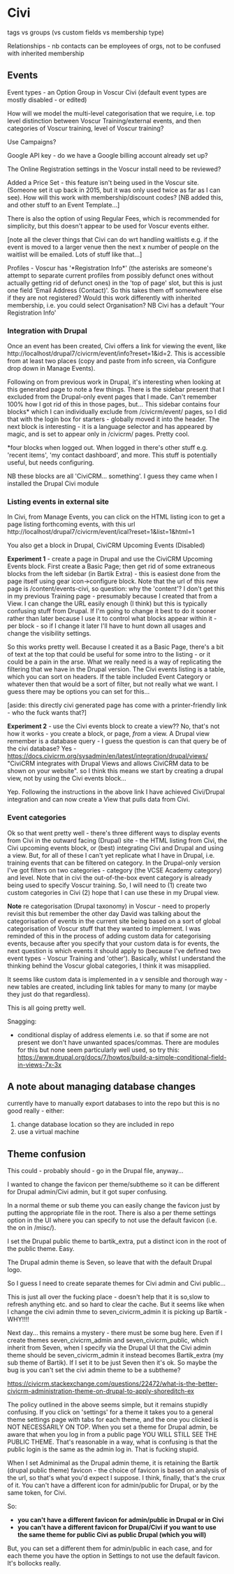 # Civi

tags vs groups (vs custom fields vs membership type)

Relationships - nb contacts can be employees of orgs, not to be confused with inherited membership

## Events

Event types - an Option Group in Voscur Civi (default event types are mostly disabled - or edited)

How will we model the multi-level categorisation that we require, i.e. top level distinction between Voscur Training/external events, and then categories of Voscur training, level of Voscur training?

Use Campaigns?

Google API key - do we have a Google billing account already set up?

The Online Registration settings in the Voscur install need to be reviewed?

Added a Price Set - this feature isn't being used in the Voscur site. (Someone set it up back in 2015, but it was only used twice as far as I can see). How will this work with membership/discount codes? [NB added this, and other stuff to an Event Template...]

There is also the option of using Regular Fees, which is recommended for simplicity, but this doesn't appear to be used for Voscur events either.

[note all the clever things that Civi can do wrt handling waitlists e.g. if the event is moved to a larger venue then the next x number of people on the waitlist will be emailed. Lots of stuff like that...]

Profiles - Voscur has '\*Registration Info\*' (the asterisks are someone's attempt to separate current profiles from possibly defunct ones without actually getting rid of defunct ones) in the 'top of page' slot, but this is just one field 'Email Address (Contact)'. So this takes them off somewhere else if they are not registered? Would this work differently with inherited membership, i.e. you could select Organisation? NB Civi has a default 'Your Registration Info'

### Integration with Drupal

Once an event has been created, Civi offers a link for viewing the event, like http://localhost/drupal7/civicrm/event/info?reset=1&id=2. This is accessible from at least two places (copy and paste from info screen, via Configure drop down in Manage Events). 

Following on from previous work in Drupal, it's interesting when looking at this generated page to note a few things. There is the sidebar present that I excluded from the Drupal-only event pages that I made. Can't remember 100% how I got rid of this in those pages, but... This sidebar contains four blocks* which I can individually exclude from /civicrm/event/ pages, so I did that with the login box for starters - globally moved it into the header. The next block is interesting - it is a language selector and has appeared by magic, and is set to appear only in /civicrm/ pages. Pretty cool.

*four blocks when logged out. When logged in there's other stuff e.g. 'recent items', 'my contact dashboard', and more. This stuff is potentially useful, but needs configuring. 

NB these blocks are all 'CiviCRM... something'. I guess they came when I installed the Drupal Civi module

### Listing events in external site

In Civi, from Manage Events, you can click on the HTML listing icon to get a page listing forthcoming events, with this url http://localhost/drupal7/civicrm/event/ical?reset=1&list=1&html=1

You also get a block in Drupal, CiviCRM Upcoming Events (Disabled)

**Experiment 1** - create a page in Drupal and use the CiviCRM Upcoming Events block. First create a Basic Page; then get rid of some extraneous blocks from the left sidebar (in Bartik Extra) - this is easiest done from the page itself using gear icon->configure block. Note that the url of this new page is /content/events-civi, so question: why the 'content'? I don't get this in my previous Training page - presumably because I created that from a View. I can change the URL easily enough (I think) but this is typically confusing stuff from Drupal. If I'm going to change it best to do it sooner rather than later because I use it to control what blocks appear within it - per block - so if I change it later I'll have to hunt down all usages and change the visibility settings.

 So this works pretty well. Because I created it as a Basic Page, there's a bit of text at the top that could be useful for some intro to the listing - or it could be a pain in the arse. What we really need is a way of replicating the filtering that we have in the Drupal version. The Civi events listing is a table, which you can sort on headers. If the table included Event Category or whatever then that would be a sort of filter, but not really what we want. I guess there may be options you can set for this...

[aside: this directly civi generated page has come with a printer-friendly link - who the fuck wants that?]

**Experiment 2** - use the Civi events block to create a view?? No, that's not how it works - you create a block, or page, *from* a view. A Drupal view remember is a database query - I guess the question is can that query be of the civi database? Yes - https://docs.civicrm.org/sysadmin/en/latest/integration/drupal/views/ "CiviCRM integrates with Drupal Views and allows CiviCRM data to be shown on your website". so I think this means we start by creating a drupal view, not by using the Civi events block...

Yep. Following the instructions in the above link I have achieved Civi/Drupal integration and can now create a View that pulls data from Civi.

### Event categories

Ok so that went pretty well - there's three different ways to display events from Civi in the outward facing (Drupal) site - the HTML listing from Civi, the Civi upcoming events block, or (best) integrating Civi and Drupal and using a view. But, for all of these I can't yet replicate what I have in Drupal, i.e. training events that can be filtered on category. In the Drupal-only version I've got filters on two categories - category (the VCSE Academy category) and level. Note that in civi the out-of-the-box event category is already being used to specify Voscur training. So, I will need to (1) create two custom categories in Civi (2) hope that I can use these in my Drupal view.

**Note** re categorisation (Drupal taxonomy) in Voscur - need to properly revisit this but remember the other day David was talking about the categorisation of events in the current site being based on a sort of global categorisation of Voscur stuff that they wanted to implement. I was reminded of this in the process of adding custom data for categorising events, because after you specify that your custom data is for events, the next question is which events it should apply to (because I've defined two event types - Voscur Training and 'other'). Basically, whilst I understand the thinking behind the Voscur global categories, I think it was misapplied.

It seems like custom data is implemented in a v sensible and thorough way - new tables are created, including link tables for many to many (or maybe they just do that regardless).



This is all going pretty well. 

Snagging:

- conditional display of address elements i.e. so that if some are not present we don't have unwanted spaces/commas. There are modules for this but none seem particularly well used, so try this: https://www.drupal.org/docs/7/howtos/build-a-simple-conditional-field-in-views-7x-3x





## A note about managing database changes

currently have to manually export databases to into the repo but this is no good really - either:

1. change database location so they are included in repo
2. use a virtual machine



## Theme confusion

This could - probably should - go in the Drupal file, anyway...

I wanted to change the favicon per theme/subtheme so it can be different for Drupal admin/Civi admin, but it got super confusing.

In a normal theme or sub theme you can easily change the favicon just by putting the appropriate file in the root. There is also a per theme settings option in the UI where you can specify to not use the default favicon (i.e. the on in /misc/).

I set the Drupal public theme to bartik_extra, put a distinct icon in the root of the public theme. Easy.

The Drupal admin theme is Seven, so leave that with the default Drupal logo.

So I guess I need to create separate themes for Civi admin and Civi public...

This is just all over the fucking place - doesn't help that it is so,slow to refresh anything etc. and so hard to clear the cache. But it seems like when I change the civi admin thme to seven_civicrm_admin it is picking up Bartik - WHY!!!!

Next day... this remains a mystery - there must be some bug here. Even if I create themes seven_civicrm_admin and seven_civicrm_public, which inherit from Seven, when I specify via the Drupal UI that the Civi admin theme should be seven_civicrm_admin it instead becomes Bartik_extra (my sub theme of Bartik). If I set it to be just Seven then it's ok. So maybe the bug is you can't set the civi admin theme to be a subtheme?

https://civicrm.stackexchange.com/questions/22472/what-is-the-better-civicrm-administration-theme-on-drupal-to-apply-shoreditch-ex

The policy outlined in the above seems simple, but it remains stupidly confusing. If you click on 'settings' for a theme it takes you to a general theme settings page with tabs for each theme, and the one you clicked is NOT NECESSARILY ON TOP. When you set a theme for Drupal admin, be aware that when you log in from a public page YOU WILL STILL SEE THE PUBLIC THEME. That's reasonable in a way, what is confusing is that the public login is the same as the admin log in. That is fucking stupid.

When I set Adminimal as the Drupal admin theme, it is retaining the Bartik (drupal public theme) favicon - the choice of favicon is based on analysis of the url, so that's what you'd expect I suppose. I think, finally, that's the crux of it. You can't have a different icon for admin/public for Drupal, or by the same token, for Civi.

So:

- **you can't have a different favicon for admin/public in Drupal or in Civi**
- **you can't have a different favicon for Drupal/Civi if you want to use the same theme for public Civi as public Drupal (which you will)**

But, you can set a different them for admin/public in each case, and for each theme you have the option in Settings to not use the default favicon. It's bollocks really.